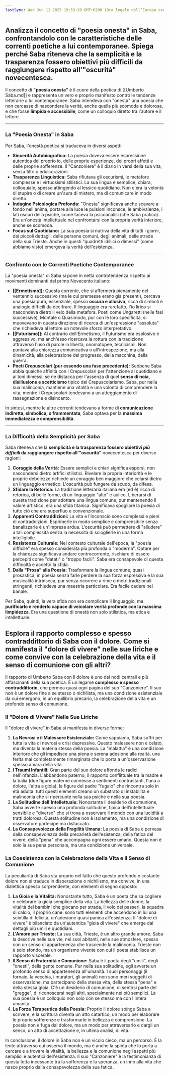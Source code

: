 ```yaml
---
lastSync: Wed Jun 11 2025 19:53:20 GMT+0200 (Ora legale dell’Europa centrale)
---
```

## Analizza il concetto di "poesia onesta" in Saba, confrontandolo con le caratteristiche delle correnti poetiche a lui contemporanee. Spiega perché Saba riteneva che la semplicità e la trasparenza fossero obiettivi più difficili da raggiungere rispetto all'"oscurità" novecentesca.
Il concetto di **"poesia onesta"** è il cuore della poetica di [[Umberto Saba.md]] e rappresenta un vero e proprio manifesto contro le tendenze letterarie a lui contemporanee. Saba intendeva con "onesta" una poesia che non cercasse di nascondere la verità, anche quella più scomoda e dolorosa, e che fosse **limpida e accessibile**, come un colloquio diretto tra l'autore e il lettore.

---

### La "Poesia Onesta" in Saba

Per Saba, l'onestà poetica si traduceva in diversi aspetti:

- **Sincerità Autobiografica:** La poesia doveva essere espressione autentica del proprio io, delle proprie esperienze, dei propri affetti e delle proprie sofferenze. Il "Canzoniere" è il diario in versi della sua vita, senza filtri o edulcorazioni.
- **Trasparenza Linguistica:** Saba rifiutava gli oscurismi, le metafore complesse e i virtuosismi stilistici. La sua lingua è semplice, chiara, colloquiale, spesso attingendo al lessico quotidiano. Non c'era la volontà di stupire o di creare un'aura di mistero, ma di comunicare in modo diretto.
- **Indagine Psicologica Profonda:** "Onesta" significava anche scavare a fondo nell'anima, portare alla luce le pulsioni inconsce, le ambivalenze, i lati oscuri della psiche, come faceva la psicoanalisi (che Saba praticò). Era un'onestà intellettuale nel confrontarsi con la propria verità interiore, anche se scomoda.
- **Focus sul Quotidiano:** La sua poesia si nutriva della vita di tutti i giorni, dei piccoli dettagli, delle persone comuni, degli animali, delle strade della sua Trieste. Anche in questi "quadretti idillici o dimessi" (come abbiamo visto) emergeva la verità dell'esistenza.

---

### Confronto con le Correnti Poetiche Contemporanee

La "poesia onesta" di Saba si pone in netta controtendenza rispetto ai movimenti dominanti del primo Novecento italiano:

- **[[Ermetismo]]:** Questa corrente, che si affermerà pienamente nel ventennio successivo (ma le cui premesse erano già presenti), cercava una poesia pura, essenziale, spesso **oscura e allusiva**, ricca di simboli e analogie difficili da decifrare. Il linguaggio era rarefatto, l'io lirico si nascondeva dietro il velo della metafora. Poeti come Ungaretti (nelle fasi successive), Montale o Quasimodo, pur con le loro specificità, si muovevano in questa direzione di ricerca di un'espressione "assoluta" che richiedeva al lettore un notevole sforzo interpretativo.
- **[[Futurismo]]:** Al contrario dell'Ermetismo, il Futurismo era esplosivo e aggressivo, ma anch'esso ricercava la rottura con la tradizione attraverso l'uso di parole in libertà, onomatopee, tecnicismi. Non puntava alla chiarezza comunicativa o all'introspezione, ma alla dinamicità, alla celebrazione del progresso, della macchina, della guerra.
- **Poeti Crepuscolari (pur essendo una fase precedente):** Sebbene Saba abbia qualche affinità con i Crepuscolari per l'attenzione al quotidiano e ai toni dimessi, se ne distacca per l'assenza di quel **senso di noia, disillusione e scetticismo** tipico del Crepuscolarismo. Saba, pur nella sua malinconia, mantiene una vitalità e una volontà di comprendere la vita, mentre i Crepuscolari tendevano a un atteggiamento di rassegnazione e disincanto.

In sintesi, mentre le altre correnti tendevano a forme di **comunicazione indiretta, simbolica, o frammentata**, Saba optava per la **massima immediatezza e comprensibilità**.

---

### La Difficoltà della Semplicità per Saba

Saba riteneva che la **semplicità e la trasparenza fossero obiettivi _più difficili_ da raggiungere rispetto all'"oscurità"** novecentesca per diverse ragioni:

1. **Coraggio della Verità:** Essere semplici e chiari significa esporsi, non nascondersi dietro artifici stilistici. Rivelare la propria interiorità e le proprie debolezze richiede un coraggio ben maggiore che celarsi dietro un linguaggio ermetico. L'oscurità può fungere da scudo, da difesa.
2. **Sfidare la Retorica:** La tradizione letteraria italiana era (ed è) ricca di retorica, di belle forme, di un linguaggio "alto" e aulico. Liberarsi di questa tradizione per adottare una lingua comune, pur mantenendo il valore artistico, era una sfida titanica. Significava spogliare la poesia di tutto ciò che era superfluo e convenzionale.
3. **Apparenti Contraddizioni:** La vita e l'inconscio sono complessi e pieni di contraddizioni. Esprimerle in modo semplice e comprensibile senza banalizzarle è un'impresa ardua. L'oscurità può permettere di "alludere" a tali complessità senza la necessità di scioglierle in una forma intelligibile.
4. **Resistenza Culturale:** Nel contesto culturale dell'epoca, la "poesia difficile" era spesso considerata più profonda o "moderna". Optare per la chiarezza significava andare controcorrente, rischiare di essere percepiti come "datati" o "troppo facili". Saba era consapevole di questa difficoltà e accettò la sfida.
5. **Dalla "Prosa" alla Poesia:** Trasformare la lingua comune, quasi prosastica, in poesia senza farle perdere la sua forza espressiva e la sua musicalità intrinseca, pur senza ricorrere a rime o metri tradizionali stringenti, richiedeva una maestria particolare. Era facile cadere nel banale.

Per Saba, quindi, la vera sfida non era complicare il linguaggio, ma **purificarlo e renderlo capace di veicolare verità profonde con la massima limpidezza**. Era una questione di onestà non solo stilistica, ma etica e intellettuale.


## Esplora il rapporto complesso e spesso contraddittorio di Saba con il dolore. Come si manifesta il "dolore di vivere" nelle sue liriche e come convive con la celebrazione della vita e il senso di comunione con gli altri?
Il rapporto di Umberto Saba con il dolore è uno dei nodi centrali e più affascinanti della sua poetica. È un legame **complesso e spesso contraddittorio**, che permea quasi ogni pagina del suo "Canzoniere". Il suo non è un dolore fine a se stesso o nichilista, ma una condizione esistenziale da cui emergono, in un equilibrio precario, la celebrazione della vita e un profondo senso di comunione.

### Il "Dolore di Vivere" Nelle Sue Liriche

Il "dolore di vivere" in Saba si manifesta in diverse forme:

1. **La Nevrosi e il Malessere Esistenziale:** Come sappiamo, Saba soffrì per tutta la vita di nevrosi e crisi depressive. Questo malessere non è celato, ma diventa la materia stessa della poesia. La "malattia" è una condizione interiore che gli impedisce una piena e serena adesione alla realtà, una ferita mai completamente rimarginata che lo porta a un'osservazione spesso amara della vita.
2. **I Traumi Infantili:** Gran parte del suo dolore affonda le radici nell'infanzia. L'abbandono paterno, il rapporto conflittuale tra la madre e la balia (due figure materne connesse a sentimenti contrastanti, l'una a dolore, l'altra a gioia), la figura del padre "fugaio" che rincontra solo in età adulta: tutti questi elementi creano un substrato di instabilità e malinconia che si ripercuote nella sua psiche e nella sua poesia.
3. **La Solitudine dell'Intellettuale:** Nonostante il desiderio di comunione, Saba avverte spesso una profonda solitudine, tipica dell'intellettuale sensibile e "diverso" che si trova a osservare il mondo con una lucidità a tratti dolorosa. Questa solitudine non è isolamento, ma una condizione di osservatore partecipe ma distaccato.
4. **La Consapevolezza della Fragilità Umana:** La poesia di Saba è pervasa dalla consapevolezza della precarietà dell'esistenza, della fatica del vivere, della "pena" che accompagna ogni essere umano. Questa non è solo la sua pena personale, ma una condizione universale.

### La Coesistenza con la Celebrazione della Vita e il Senso di Comunione

La peculiarità di Saba sta proprio nel fatto che questo profondo e costante dolore non si traduce in disperazione o nichilismo, ma convive, in una dialettica spesso sorprendente, con elementi di segno opposto:

1. **La Gioia e la Vitalità:** Nonostante tutto, Saba è un poeta che sa cogliere e celebrare la gioia semplice della vita. La bellezza delle donne, la vitalità dei bambini che giocano per strada, il volo dei passeri, la squadra di calcio, il proprio cane: sono tutti elementi che accendono in lui una scintilla di felicità, un'adesione quasi panica all'esistenza. Il "dolore di vivere" è bilanciato da un'autentica "gioia di vivere" che emerge dai dettagli più umili e quotidiani.
2. **L'Amore per Trieste:** La sua città, Trieste, è un altro grande amore. Saba la descrive nelle sue vie, nei suoi abitanti, nelle sue atmosfere, spesso con un senso di appartenenza che trascende la malinconia. Trieste non è solo sfondo, ma un organismo vivente con cui il poeta stabilisce un rapporto viscerale.
3. **Il Senso di Fraternità e Comunione:** Saba è il poeta degli "umili", degli "onesti", della gente comune. Pur nella sua solitudine, egli avverte un profondo senso di appartenenza all'umanità. I suoi personaggi (il fornaio, la vecchia, i muratori, gli animali) non sono meri soggetti di osservazione, ma partecipano della stessa vita, della stessa "pena" e della stessa gioia. C'è un desiderio di comunione, di sentirsi parte del "gregge", di riconoscersi negli altri, specialmente nei più semplici. La sua poesia è un colloquio non solo con se stesso ma con l'intera umanità.
4. **La Forza Terapeutica della Poesia:** Proprio il dolore spinge Saba a scrivere, e la scrittura diventa un atto catartico, un modo per elaborare le proprie sofferenze e trasformarle in bellezza e comprensione. La poesia non è fuga dal dolore, ma un modo per attraversarlo e dargli un senso, un atto di accettazione e, in ultima analisi, di vita.

In conclusione, il dolore in Saba non è un vicolo cieco, ma un percorso. È la lente attraverso cui osserva il mondo, ma è anche la spinta che lo porta a cercare e a trovare la vitalità, la bellezza e la comunione negli aspetti più semplici e autentici dell'esistenza. Il suo "Canzoniere" è la testimonianza di questa lotta incessante tra la sofferenza e la speranza, un inno alla vita che nasce proprio dalla consapevolezza della sua fatica.